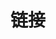 ---
title: 链接
links: [ ]
menu:
    main: 
        weight: -50
        params:
            icon: link

comments: false
---